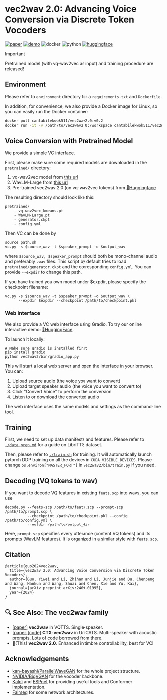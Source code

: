 # vec2wav 2.0: Advancing Voice Conversion via Discrete Token Vocoders

[![paper](https://img.shields.io/badge/paper-arxiv:2409.01995-red?logo=arxiv&logoColor=white)](https://arxiv.org/abs/2409.01995)
[![demo](https://img.shields.io/badge/demo-page-green)](https://cantabile-kwok.github.io/vec2wav2/)
![docker](https://img.shields.io/badge/Docker-blue?logo=docker&logoColor=white)
![python](https://img.shields.io/badge/Python_3.10-orange?logo=python&logoColor=white)
[![huggingface](https://img.shields.io/badge/Interactive_Demo-HuggingFace-yellow)](https://huggingface.co/spaces/cantabile-kwok/vec2wav2.0-demo)

> [!IMPORTANT] 
> Pretrained model (with vq-wav2vec as input) and training procedure are released!

## Environment

Please refer to `environment` directory for a `requirements.txt` and `Dockerfile`.

In addition, for convenience, we also provide a Docker image for Linux, so you can easily run the Docker container:

```sh
docker pull cantabilekwok511/vec2wav2.0:v0.2
docker run -it -v /path/to/vec2wav2.0:/workspace cantabilekwok511/vec2wav2.0:v0.2
```

## Voice Conversion with Pretrained Model
We provide a simple VC interface.

First, please make sure some required models are downloaded in the `pretrained/` directory:

1. vq-wav2vec model from [this url](https://dl.fbaipublicfiles.com/fairseq/wav2vec/vq-wav2vec_kmeans.pt)
2. WavLM-Large from [this url](https://github.com/microsoft/unilm/blob/master/wavlm/README.md)
3. Pre-trained vec2wav 2.0 (on vq-wav2vec tokens) from [🤗Huggingface](https://huggingface.co/cantabile-kwok/vec2wav2.0/tree/main)

The resulting directory should look like this:
```
pretrained/
    - vq-wav2vec_kmeans.pt 
    - WavLM-Large.pt 
    - generator.ckpt
    - config.yml
```

Then VC can be done by
```
source path.sh
vc.py -s $source_wav -t $speaker_prompt -o $output_wav
```
where `$source_wav, $speaker_prompt` should both be mono-channel audio and preferably `.wav` files.
This script by default tries to load `pretrained/generator.ckpt` and the corresponding `config.yml`. You can provide `--expdir` to change this path.

If you have trained you own model under $expdir, please specify the checkpoint filename:
```
vc.py -s $source_wav -t $speaker_prompt -o $output_wav \
      --expdir $expdir --checkpoint /path/to/checkpoint.pkl
```

### Web Interface

We also provide a VC web interface using Gradio. 
To try our online interactive demo: [🤗HuggingFace](https://huggingface.co/spaces/cantabile-kwok/vec2wav2.0-demo).

To launch it locally:

```
# Make sure gradio is installed first
pip install gradio
python vec2wav2/bin/gradio_app.py
```

This will start a local web server and open the interface in your browser. You can:
1. Upload source audio (the voice you want to convert)
2. Upload target speaker audio (the voice you want to convert to)
3. Click "Convert Voice" to perform the conversion
4. Listen to or download the converted audio

The web interface uses the same models and settings as the command-line tool.


## Training
First, we need to set up data manifests and features. Please refer to [`./data_prep.md`](./data_prep.md) for a guide on LibriTTS dataset.

Then, please refer to [`./train.sh`](./train.sh) for training. It will automatically launch pytorch DDP training on all the devices in `CUDA_VISIBLE_DEVICES`. Please change `os.environ["MASTER_PORT"]` in `vec2wav2/bin/train.py` if you need.

## Decoding (VQ tokens to wav)

If you want to decode VQ features in existing `feats.scp` into wavs, you can use
```
decode.py --feats-scp /path/to/feats.scp --prompt-scp /path/to/prompt.scp \
          --checkpoint /path/to/checkpoint.pkl --config /path/to/config.yml \
          --outdir /path/to/output_dir
```
Here, `prompt.scp` specifies every utterance (content VQ tokens) and its prompts (WavLM features). It is organized in a similar style with `feats.scp`.

## Citation
```
@article{guo2024vec2wav,
  title={vec2wav 2.0: Advancing Voice Conversion via Discrete Token Vocoders},
  author={Guo, Yiwei and Li, Zhihan and Li, Junjie and Du, Chenpeng and Wang, Hankun and Wang, Shuai and Chen, Xie and Yu, Kai},
  journal={arXiv preprint arXiv:2409.01995},
  year={2024}
}
```

## 🔍 See Also: The vec2wav family
<!-- As the name implies, "vec" means code-vectors (with speech discrete tokens), and "wav" means the corresponding wavforms.  -->
<!-- The vec2wav family are speech token vocoders that are important modules in speech generation based on discrete tokens (esp. semantic tokens!). -->

* [[paper]](https://arxiv.org/abs/2204.00768) **vec2wav** in VQTTS. Single-speaker.
* [[paper]](https://ojs.aaai.org/index.php/AAAI/article/view/29747)[[code]](https://github.com/X-LANCE/UniCATS-CTX-vec2wav) **CTX-vec2wav** in UniCATS. Multi-speaker with acoustic prompts. Lots of code borrowed from there.
* 🌟(This) **vec2wav 2.0**. Enhanced in timbre controllability, best for VC!

## Acknowledgements

* [kan-bayashi/ParallelWaveGAN](https://github.com/kan-bayashi/ParallelWaveGAN) for the whole project structure.
* [NVIDIA/BigVGAN](https://github.com/NVIDIA/BigVGAN) for the vocoder backbone.
* [Kaldi](https://github.com/kaldi-asr/kaldi) and [ESPnet](https://github.com/espnet/espnet) for providing useful tools and Conformer implementation.
* [Fairseq](https://github.com/facebookresearch/fairseq) for some network architectures.
